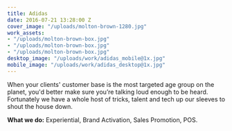 ```yaml
---
title: Adidas
date: 2016-07-21 13:28:00 Z
cover_image: "/uploads/molton-brown-1280.jpg"
work_assets:
- "/uploads/molton-brown-box.jpg"
- "/uploads/molton-brown-box.jpg"
- "/uploads/molton-brown-box.jpg"
desktop_image: "/uploads/work/adidas_mobile@1x.jpg"
mobile_image: "/uploads/work/adidas_desktop@1x.jpg"
---
```


When your clients' customer base is the most targeted age group on the planet, you'd better make sure you’re talking loud enough to be heard. Fortunately we have a whole host of tricks, talent and tech up our sleeves to shout the house down.

**What we do:**  Experiential, Brand Activation, Sales Promotion, POS.